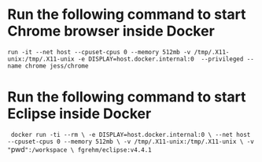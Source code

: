 # Run the following command to start Chrome browser inside Docker

`run -it --net host --cpuset-cpus 0 --memory 512mb -v /tmp/.X11-unix:/tmp/.X11-unix -e DISPLAY=host.docker.internal:0  --privileged --name chrome jess/chrome`

# Run the following command to start Eclipse inside Docker

`
docker run -ti --rm \
           -e DISPLAY=host.docker.internal:0 \
           --net host --cpuset-cpus 0 --memory 512mb \
           -v /tmp/.X11-unix:/tmp/.X11-unix \
           -v "`pwd`":/workspace \
           fgrehm/eclipse:v4.4.1
`
